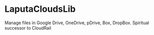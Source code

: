 # LaputaCloudsLib
Manage files in Google Drive, OneDrive, pDrive, Box, DropBox. Spiritual successor to CloudRail
